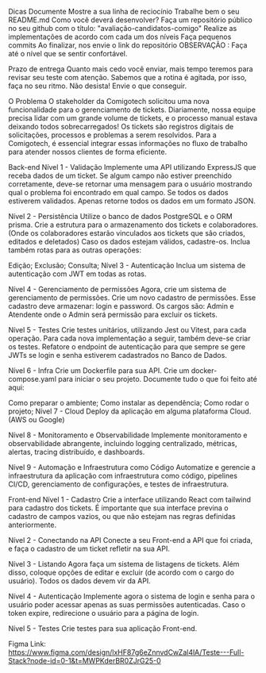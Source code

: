Dicas
Documente
Mostre a sua linha de reciocínio
Trabalhe bem o seu README.md
Como você deverá desenvolver?
Faça um repositório público no seu github com o título: "avaliação-candidatos-comigo"
Realize as implementações de acordo com cada um dos níveis
Faça pequenos commits
Ao finalizar, nos envie o link do repositório
OBSERVAÇÃO : Faça até o nível que se sentir confortável.

Prazo de entrega
Quanto mais cedo você enviar, mais tempo teremos para revisar seu teste com atenção. Sabemos que a rotina é agitada, por isso, faça no seu ritmo. Não desista! Envie o que conseguir.

O Problema
O stakeholder da Comigotech solicitou uma nova funcionalidade para o gerenciamento de tickets. Diariamente, nossa equipe precisa lidar com um grande volume de tickets, e o processo manual estava deixando todos sobrecarregados! Os tickets são registros digitais de solicitações, processos e problemas a serem resolvidos. Para a Comigotech, é essencial integrar essas informações no fluxo de trabalho para atender nossos clientes de forma eficiente.

Back-end
Nível 1 - Validação
Implemente uma API utilizando ExpressJS que receba dados de um ticket. Se algum campo não estiver preenchido corretamente, deve-se retornar uma mensagem para o usuário mostrando qual o problema foi encontrado em qual campo. Se todos os dados estiverem validados. Apenas retorne todos os dados em um formato JSON.

Nível 2 - Persistência
Utilize o banco de dados PostgreSQL e o ORM prisma. Crie a estrutura para o armazenamento dos tickets e colaboradores. (Onde os colaboradores estarão vinculados aos tickets que são criados, editados e deletados) Caso os dados estejam válidos, cadastre-os. Inclua também rotas para as outras operações:

Edição;
Exclusão;
Consulta;
Nível 3 - Autenticação
Inclua um sistema de autenticação com JWT em todas as rotas.

Nível 4 - Gerenciamento de permissões
Agora, crie um sistema de gerenciamento de permissões. Crie um novo cadastro de permissões. Esse cadastro deve armazenar: login e password. Os cargos são: Admin e Atendente onde o Admin será permissão para excluir os tickets.

Nível 5 - Testes
Crie testes unitários, utilizando Jest ou Vitest, para cada operação. Para cada nova implementação a seguir, também deve-se criar os testes. Refatore o endpoint de autenticação para que sempre se gere JWTs se login e senha estiverem cadastrados no Banco de Dados.

Nível 6 - Infra
Crie um Dockerfile para sua API. Crie um docker-compose.yaml para iniciar o seu projeto. Documente tudo o que foi feito até aqui:

Como preparar o ambiente;
Como instalar as dependência;
Como rodar o projeto;
Nível 7 - Cloud
Deploy da aplicação em alguma plataforma Cloud. (AWS ou Google)

Nível 8 - Monitoramento e Observabilidade
Implemente monitoramento e observabilidade abrangente, incluindo logging centralizado, métricas, alertas, tracing distribuído, e dashboards.

Nível 9 - Automação e Infraestrutura como Código
Automatize e gerencie a infraestrutura da aplicação com infraestrutura como código, pipelines CI/CD, gerenciamento de configurações, e testes de infraestrutura.

Front-end
Nível 1 - Cadastro
Crie a interface utilizando React com tailwind para cadastro dos tickets. É importante que sua interface previna o cadastro de campos vazios, ou que não estejam nas regras definidas anteriormente.

Nível 2 - Conectando na API
Conecte a seu Front-end a API que foi criada, e faça o cadastro de um ticket refletir na sua API.

Nível 3 - Listando
Agora faça um sistema de listagens de tickets. Além disso, coloque opções de editar e excluir (de acordo com o cargo do usuário). Todos os dados devem vir da API.

Nível 4 - Autenticação
Implemente agora o sistema de login e senha para o usuário poder acessar apenas as suas permissões autenticadas. Caso o token expire, redirecione o usuário para a página de login.

Nível 5 - Testes
Crie testes para sua aplicação Front-end.

Figma
Link: https://www.figma.com/design/lxHF87g6eZnnvdCwZal4lA/Teste---Full-Stack?node-id=0-1&t=MWPKderBR0ZJrG25-0